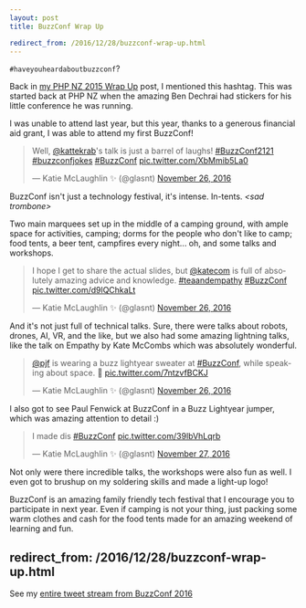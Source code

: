 ```yaml
---
layout: post
title: BuzzConf Wrap Up

redirect_from: /2016/12/28/buzzconf-wrap-up.html
---
```



`#haveyouheardaboutbuzzconf`?

Back in [my PHP NZ 2015 Wrap Up](http://glasnt.com/blog/2015/09/10/php-nz-2015-wrapup.html) post, I mentioned this hashtag. This was started back at PHP NZ when the amazing Ben Dechrai had stickers for his little conference he was running. 

I was unable to attend last year, but this year, thanks to a generous financial aid grant, I was able to attend my first BuzzConf!


<blockquote class="twitter-tweet" data-lang="en"><p lang="en" dir="ltr">Well, <a href="https://twitter.com/kattekrab">@kattekrab</a>&#39;s talk is just a barrel of laughs! <a href="https://twitter.com/hashtag/BuzzConf2121?src=hash">#BuzzConf2121</a> <a href="https://twitter.com/hashtag/buzzconfjokes?src=hash">#buzzconfjokes</a> <a href="https://twitter.com/hashtag/BuzzConf?src=hash">#BuzzConf</a> <a href="https://t.co/XbMmib5La0">pic.twitter.com/XbMmib5La0</a></p>&mdash; Katie McLaughlin ✨ (@glasnt) <a href="https://twitter.com/glasnt/status/802306426248929280">November 26, 2016</a></blockquote>
<script async src="//platform.twitter.com/widgets.js" charset="utf-8"></script>


BuzzConf isn't just a technology festival, it's intense. In-tents. _&lt;sad trombone&gt;_

Two main marquees set up in the middle of a camping ground, with ample space for activities, camping; dorms for the people who don't like to camp; food tents, a beer tent, campfires every night... oh, and some talks and workshops. 

<blockquote class="twitter-tweet" data-lang="en"><p lang="en" dir="ltr">I hope I get to share the actual slides, but <a href="https://twitter.com/katecom">@katecom</a> is full of absolutely amazing advice and knowledge. <a href="https://twitter.com/hashtag/teaandempathy?src=hash">#teaandempathy</a> <a href="https://twitter.com/hashtag/BuzzConf?src=hash">#BuzzConf</a> <a href="https://t.co/d9lQChkaLt">pic.twitter.com/d9lQChkaLt</a></p>&mdash; Katie McLaughlin ✨ (@glasnt) <a href="https://twitter.com/glasnt/status/802403466324774913">November 26, 2016</a></blockquote>
<script async src="//platform.twitter.com/widgets.js" charset="utf-8"></script>


And it's not just full of technical talks. Sure, there were talks about robots, drones, AI, VR, and the like, but we also had some amazing lightning talks, like the talk on Empathy by Kate McCombs which was absolutely wonderful. 

<blockquote class="twitter-tweet" data-lang="en"><p lang="en" dir="ltr"><a href="https://twitter.com/pjf">@pjf</a> is wearing a buzz lightyear sweater at <a href="https://twitter.com/hashtag/BuzzConf?src=hash">#BuzzConf</a>, while speaking about space. 🌌 <a href="https://t.co/7ntzvfBCKJ">pic.twitter.com/7ntzvfBCKJ</a></p>&mdash; Katie McLaughlin ✨ (@glasnt) <a href="https://twitter.com/glasnt/status/802655636177567744">November 26, 2016</a></blockquote>
<script async src="//platform.twitter.com/widgets.js" charset="utf-8"></script>

I also got to see Paul Fenwick at BuzzConf in a Buzz Lightyear jumper, which was amazing attention to detail :)

<blockquote class="twitter-tweet" data-lang="en"><p lang="en" dir="ltr">I made dis <a href="https://twitter.com/hashtag/BuzzConf?src=hash">#BuzzConf</a> <a href="https://t.co/39lbVhLqrb">pic.twitter.com/39lbVhLqrb</a></p>&mdash; Katie McLaughlin ✨ (@glasnt) <a href="https://twitter.com/glasnt/status/802749862118768640">November 27, 2016</a></blockquote>
<script async src="//platform.twitter.com/widgets.js" charset="utf-8"></script>

Not only were there incredible talks, the workshops were also fun as well. I even got to brushup on my soldering skills and made a light-up logo!


BuzzConf is an amazing family friendly tech festival that I encourage you to participate in next year. Even if camping is not your thing, just packing some warm clothes and cash for the food tents made for an amazing weekend of learning and fun. 


redirect_from: /2016/12/28/buzzconf-wrap-up.html
---


See my [entire tweet stream from BuzzConf 2016](https://twitter.com/search?f=tweets&vertical=default&q=buzzconf%20from%3Aglasnt%20since%3A2016-11-22%20until%3A2016-11-30&src=typd)
